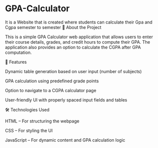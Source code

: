 # GPA-Calculator
It is a Website that is created where students can calculate their Gpa and Cgpa semester to semester
📌 About the Project

This is a simple GPA Calculator web application that allows users to enter their course details, grades, and credit hours to compute their GPA. The application also provides an option to calculate the CGPA after GPA computation.

🚀 Features

Dynamic table generation based on user input (number of subjects)

GPA calculation using predefined grade points

Option to navigate to a CGPA calculator page

User-friendly UI with properly spaced input fields and tables

🛠 Technologies Used

HTML – For structuring the webpage

CSS – For styling the UI

JavaScript – For dynamic content and GPA calculation logic
